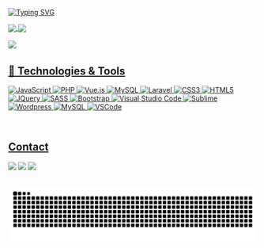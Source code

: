 <a href="https://git.io/typing-svg"><img src="https://readme-typing-svg.demolab.com?font=Kalam&pause=1000&color=F73D83&random=false&width=435&lines=Hi!+Welcome+to+my+profile.;I'm+Joram+Kate!;Full+Stack+Web+Developer;5%2B+years+of+coding+experience" alt="Typing SVG" /></a>
</br>

 <div>
  <a href="https://github.com/joramleonardo">
   <img align="center" height="170" src="https://github-readme-stats.vercel.app/api/top-langs/?username=joramleonardo&layout=compact&langs_count=16&theme=dracula"/>
  <img align="center" src="https://github-readme-stats.vercel.app/api?username=joramleonardo&show_icons=true&theme=dracula&include_all_commits=true&count_private=true&hide=issues"/>
</div>

</br>
<img src="https://c.tenor.com/U45Q8YaJzBUAAAAC/moti-hearts.gif" width="50">
</br>

<!-- Tech Stack -->
## 🔧 Technologies & Tools
![JavaScript](https://img.shields.io/badge/-JavaScript-1d1f21?style=flat&logo=javascript)
![PHP](https://img.shields.io/badge/PHP-777BB4?style=flat-square&logo=php&logoColor=white)
![Vue.js](https://img.shields.io/badge/Vue.js-35495E?style=flat-square&logo=vue.js&logoColor=4FC08D)
![MySQL](https://img.shields.io/badge/MySQL-005C84?style=flat-square&logo=mysql&logoColor=white)
![Laravel](https://img.shields.io/badge/Laravel-FF2D20?style=flat-square&logo=laravel&logoColor=white)
![CSS3](https://img.shields.io/badge/-CSS3-1d1f21?style=flat&logo=CSS3&logoColor=1572B6)
![HTML5](https://img.shields.io/badge/-HTML5-1d1f21?style=flat&logo=HTML5&logoColor=E34F26)
![JQuery](https://img.shields.io/badge/-JQuery-1d1f21?style=flat&logo=JQuery&logoColor=0769AD)
![SASS](https://img.shields.io/badge/-Sass-1d1f21?style=flat&logo=Sass&logoColor=CC6699)
![Bootstrap](https://img.shields.io/badge/-Bootstrap-1d1f21?style=flat&logo=Bootstrap&logoColor=7952B3)
![Visual Studio Code](https://img.shields.io/badge/-Visual%20Studio%20Code-333333?style=flat&logo=visual-studio-code&logoColor=007ACC)
![Sublime](https://img.shields.io/badge/-Sublime-333333?style=flat&logo=sublime-text&logoColor=ff9800)
![Wordpress](https://img.shields.io/badge/-Wordpress-1d1f21?style=flat&logo=Wordpress&logoColor=21759B)
![MySQL](https://img.shields.io/badge/-MySQL-1d1f21?style=flat&logo=MySQL&logoColor=4479A1)
![VSCode](https://img.shields.io/badge/-Visual%20Studio%20Code-1d1f21?style=flat&logo=Visual-Studio-Code&logoColor=5C2D91)
 

  
</br>

## Contact 
<div> 
  <a href="https://www.linkedin.com/in/john-michael-quimbo-cagadas-822269294" target="_blank"><img src="https://img.shields.io/badge/-LinkedIn-%230077B5?style=for-the-badge&logo=linkedin&logoColor=white" target="_blank"></a> 
  <a href="https://www.instagram.com/_areyoulucky/" target="_blank"><img src="https://img.shields.io/badge/-Instagram-%23E4405F?style=for-the-badge&logo=instagram&logoColor=white" target="_blank"></a>
  <a href = "mailto: johnmichaelcagadas@gmail.com"><img src="https://img.shields.io/badge/-Gmail-%23333?style=for-the-badge&logo=gmail&logoColor=white" target="_blank"></a>
 </br>
</br>
 
  ![Snake animation](https://github.com/joramleonardo/joramleonardo/blob/main/github-contribution-grid-snake.svg)
 
</div>
